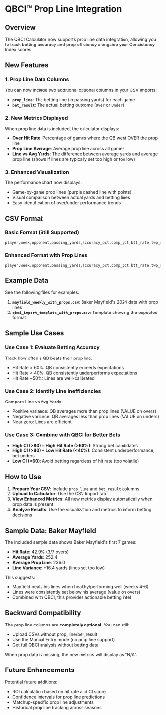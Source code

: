 # QBCI™ Prop Line Integration

## Overview

The QBCI Calculator now supports prop line data integration, allowing you to track betting accuracy and prop efficiency alongside your Consistency Index scores.

## New Features

### 1. Prop Line Data Columns

You can now include two additional optional columns in your CSV imports:

- **`prop_line`**: The betting line (in passing yards) for each game
- **`bet_result`**: The actual betting outcome (`Over` or `Under`)

### 2. New Metrics Displayed

When prop line data is included, the calculator displays:

- **Over Hit Rate**: Percentage of games where the QB went OVER the prop line
- **Prop Line Average**: Average prop line across all games
- **Line vs Avg Yards**: The difference between average yards and average prop line (shows if lines are typically set too high or too low)

### 3. Enhanced Visualization

The performance chart now displays:
- Game-by-game prop lines (purple dashed line with points)
- Visual comparison between actual yards and betting lines
- Easy identification of over/under performance trends

## CSV Format

### Basic Format (Still Supported)
```csv
player,week,opponent,passing_yards,accuracy_pct,comp_pct,btt_rate,twp_rate
```

### Enhanced Format with Prop Lines
```csv
player,week,opponent,passing_yards,accuracy_pct,comp_pct,btt_rate,twp_rate,prop_line,bet_result
```

## Example Data

See the following files for examples:

1. **`mayfield_weekly_with_props.csv`**: Baker Mayfield's 2024 data with prop lines
2. **`qbci_import_template_with_props.csv`**: Template showing the expected format

## Sample Use Cases

### Use Case 1: Evaluate Betting Accuracy

Track how often a QB beats their prop line:
- Hit Rate > 60%: QB consistently exceeds expectations
- Hit Rate < 40%: QB consistently underperforms expectations
- Hit Rate ~50%: Lines are well-calibrated

### Use Case 2: Identify Line Inefficiencies

Compare Line vs Avg Yards:
- Positive variance: QB averages more than prop lines (VALUE on overs)
- Negative variance: QB averages less than prop lines (VALUE on unders)
- Near zero: Lines are efficient

### Use Case 3: Combine with QBCI for Better Bets

- **High CI (>80) + High Hit Rate (>60%)**: Strong bet candidates
- **High CI (>80) + Low Hit Rate (<40%)**: Consistent underperformance, bet unders
- **Low CI (<60)**: Avoid betting regardless of hit rate (too volatile)

## How to Use

1. **Prepare Your CSV**: Include `prop_line` and `bet_result` columns
2. **Upload to Calculator**: Use the CSV Import tab
3. **View Enhanced Metrics**: All new metrics display automatically when prop data is present
4. **Analyze Results**: Use the visualization and metrics to inform betting decisions

## Sample Data: Baker Mayfield

The included sample data shows Baker Mayfield's first 7 games:
- **Hit Rate**: 42.9% (3/7 overs)
- **Average Yards**: 252.4
- **Average Prop Line**: 236.0
- **Line Variance**: +16.4 yards (lines set too low)

This suggests:
- Mayfield beats his lines when healthy/performing well (weeks 4-6)
- Lines were consistently set below his average (value on overs)
- Combined with QBCI, this provides actionable betting intel

## Backward Compatibility

The prop line columns are **completely optional**. You can still:
- Upload CSVs without prop_line/bet_result
- Use the Manual Entry mode (no prop line support)
- Get full QBCI analysis without betting data

When prop data is missing, the new metrics will display as "N/A".

## Future Enhancements

Potential future additions:
- ROI calculation based on hit rate and CI score
- Confidence intervals for prop line predictions
- Matchup-specific prop line adjustments
- Historical prop line tracking across seasons
